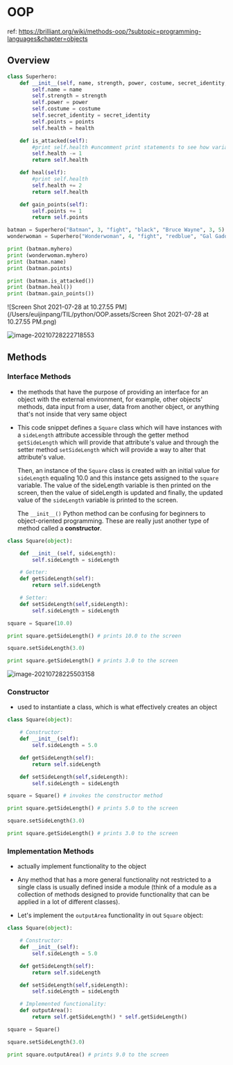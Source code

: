 # OOP

ref: https://brilliant.org/wiki/methods-oop/?subtopic=programming-languages&chapter=objects

## Overview

```python
class Superhero:
    def __init__(self, name, strength, power, costume, secret_identity, points, health):
        self.name = name
        self.strength = strength
        self.power = power
        self.costume = costume
        self.secret_identity = secret_identity
        self.points = points 
        self.health = health

    def is_attacked(self):
        #print self.health #uncomment print statements to see how variables are updated
        self.health -= 1
        return self.health

    def heal(self):
        #print self.health
        self.health += 2
        return self.health

    def gain_points(self):
        self.points += 1
        return self.points

batman = Superhero("Batman", 3, "fight", "black", "Bruce Wayne", 3, 5)
wonderwoman = Superhero("Wonderwoman", 4, "fight", "redblue", "Gal Gadot", 4, 6)

print (batman.myhero)
print (wonderwoman.myhero)
print (batman.name)
print (batman.points)

print (batman.is_attacked())
print (batman.heal())
print (batman.gain_points())
```



![Screen Shot 2021-07-28 at 10.27.55 PM](/Users/euijinpang/TIL/python/OOP.assets/Screen Shot 2021-07-28 at 10.27.55 PM.png)

![image-20210728222718553](/Users/euijinpang/TIL/python/OOP.assets/image-20210728222718553.png)

## Methods

### Interface Methods

- the methods that have the purpose of providing an interface for an object with the external environment, for example, other objects' methods, data input from a user, data from another object, or anything that's not inside that very same object

- This code snippet defines a `Square` class which will have instances with a `sideLength` attribute accessible through the getter method `getSideLength` which will provide that attribute's value and through the setter method `setSideLength` which will provide a way to alter that attribute's value.

  Then, an instance of the `Square` class is created with an initial value for `sideLength` equaling 10.0 and this instance gets assigned to the `square` variable. The value of the sideLength variable is then printed on the screen, then the value of sideLength is updated and finally, the updated value of the `sideLength` variable is printed to the screen.

  The `__init__()` Python method can be confusing for beginners to object-oriented programming. These are really just another type of method called a **constructor**.

```python
class Square(object):

    def __init__(self, sideLength):
        self.sideLength = sideLength

    # Getter:
    def getSideLength(self):
        return self.sideLength

    # Setter:
    def setSideLength(self,sideLength):
        self.sideLength = sideLength

square = Square(10.0)

print square.getSideLength() # prints 10.0 to the screen

square.setSideLength(3.0)

print square.getSideLength() # prints 3.0 to the screen
```

![image-20210728225503158](/Users/euijinpang/TIL/python/OOP.assets/image-20210728225503158.png)

### Constructor

- used to instantiate a class, which is what effectively creates an object

```python
class Square(object):

    # Constructor:
    def __init__(self):
        self.sideLength = 5.0

    def getSideLength(self):
        return self.sideLength

    def setSideLength(self,sideLength):
        self.sideLength = sideLength

square = Square() # invokes the constructor method

print square.getSideLength() # prints 5.0 to the screen

square.setSideLength(3.0)

print square.getSideLength() # prints 3.0 to the screen
```



### Implementation Methods

- actually implement functionality to the object
-  Any method that has a more general functionality not restricted to a single class  is usually defined inside a module (think of a module as a collection of methods designed to provide functionality that can be applied in a lot of different classes).

-  Let's implement the `outputArea` functionality in out `Square` object:

```python
class Square(object):

    # Constructor:
    def __init__(self):
        self.sideLength = 5.0

    def getSideLength(self):
        return self.sideLength

    def setSideLength(self,sideLength):
        self.sideLength = sideLength

    # Implemented functionality:
    def outputArea():
        return self.getSideLength() * self.getSideLength()

square = Square()

square.setSideLength(3.0)

print square.outputArea() # prints 9.0 to the screen
```

